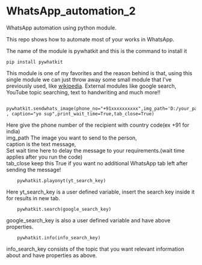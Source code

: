# WhatsApp_automation_2
WhatsApp automation using python module.

This repo shows how to automate most of your works in WhatsApp.

The name of the module is pywhatkit and this is the command to install it 

    pip install pywhatkit
    
This module is one of my favorites and the reason behind is that,
using this single module we can just throw away some small module that I've previously used, like [wikipedia](https://github.com/BhargavKadali39/Wikipedia-in-pyton).
External modules like google search, YouTube topic searching, text to handwriting and much more!!

        pywhatkit.sendwhats_image(phone_no="+91xxxxxxxxxx",img_path='D:/your_path' , caption="yo sup",print_wait_time=True,tab_close=True)
        
Here give the phone number of the recipient with country code(ex +91 for india)  
img_path The image you want to send to the person,  
caption is the text message,  
Set wait time here to delay the message to your requirements.(wait time applies after you run the code)  
tab_close keep this True if you want no additional WhatsApp tab left after sending the message!  

        pywhatkit.playonyt(yt_search_key)
        
Here yt_search_key is a user defined variable, insert the search key inside it for results in new tab.

        pywhatkit.search(google_search_key)
        
google_search_key is also a user defined variable and have above properties.

        pywhatkit.info(info_search_key)
        

info_search_key consists of the topic that you want relevant information about and have properties as above.
